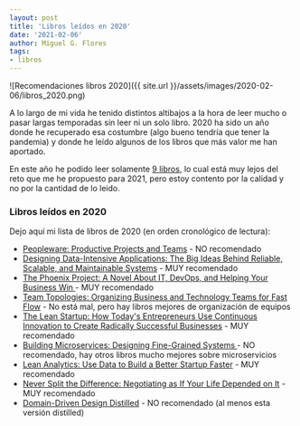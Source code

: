```yaml
---
layout: post
title: 'Libros leídos en 2020'
date: '2021-02-06'
author: Miguel G. Flores
tags:
- libros
---
```


![Recomendaciones libros 2020]({{ site.url }}/assets/images/2020-02-06/libros_2020.png)

A lo largo de mi vida he tenido distintos altibajos a la hora de leer mucho o pasar largas temporadas sin leer ni un
solo libro. 2020 ha sido un año donde he recuperado esa costumbre (algo bueno tendría que tener la pandemia) y donde
he leído algunos de los libros que más valor me han aportado.

En este año he podido leer solamente [9 libros](https://www.goodreads.com/user/year_in_books/2020/112193221), lo cual está muy lejos del reto que me he propuesto para 2021, pero
estoy contento por la calidad y no por la cantidad de lo leido.

### Libros leídos en 2020
Dejo aquí mi lista de libros de 2020 (en orden cronológico de lectura):

- [Peopleware: Productive Projects and Teams](https://amzn.to/3tys4NV) - NO recomendado
- [Designing Data-Intensive Applications: The Big Ideas Behind Reliable, Scalable, and Maintainable Systems](https://amzn.to/2MEPDUJ) - MUY recomendado
- [The Phoenix Project: A Novel About IT, DevOps, and Helping Your Business Win ](https://amzn.to/3jnvvT3) - MUY recomendado
- [Team Topologies: Organizing Business and Technology Teams for Fast Flow](https://amzn.to/2LrFQ3R) - No está mal, pero hay libros mejores de organización de equipos
- [The Lean Startup: How Today's Entrepreneurs Use Continuous Innovation to Create Radically Successful Businesses](https://amzn.to/39SMucz) - MUY recomendado
- [Building Microservices: Designing Fine-Grained Systems ](https://amzn.to/3aGe1x9) - NO recomendado, hay otros libros mucho mejores sobre microservicios
- [Lean Analytics: Use Data to Build a Better Startup Faster](https://amzn.to/3jqnLQa) - MUY recomendado 
- [Never Split the Difference: Negotiating as If Your Life Depended on It](https://amzn.to/3jr9kLS) - MUY recomendado
- [Domain-Driven Design Distilled](https://amzn.to/36OuVsx) - NO recomendado (al menos esta versión distilled)
